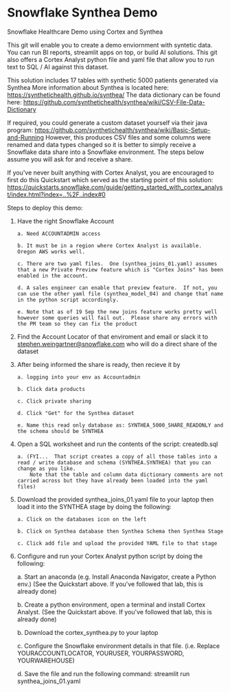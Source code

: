 # Snowflake Synthea Demo
Snowflake Healthcare Demo using Cortex and Synthea 

This git will enable you to create a demo enviornment with syntetic data.  You can run BI reports, streamlit apps on top, 
or build AI solutions.  This git also offers a Cortex Analyst python file and yaml file that allow you to run 
text to SQL / AI against this dataset.  

This solution includes 17 tables with synthetic 5000 patients generated via Synthea 
More information about Synthea is located here:
https://synthetichealth.github.io/synthea/
The data dictionary can be found here:
https://github.com/synthetichealth/synthea/wiki/CSV-File-Data-Dictionary

If required, you could generate a custom dataset yourself via their java program: 
https://github.com/synthetichealth/synthea/wiki/Basic-Setup-and-Running
However, this produces CSV files and some columns were renamed and data types changed so it is better to simply 
receive a Snowflake data share into a Snowflake environment. The steps below assume you will ask for and receive a share.  

If you've never built anything with Cortex Analyst, you are encouraged to first do this Quickstart which served as the starting point of this solution:
https://quickstarts.snowflake.com/guide/getting_started_with_cortex_analyst/index.html?index=..%2F..index#0

Steps to deploy this demo:
1. Have the right Snowflake Account
   
       a. Need ACCOUNTADMIN access
   
       b. It must be in a region where Cortex Analyst is available.  Oregon AWS works well.
   
       c. There are two yaml files.  One (synthea_joins_01.yaml) assumes that a new Private Preview feature which is "Cortex Joins" has been enabled in the account.
   
       d. A sales engineer can enable that preview feature.  If not, you can use the other yaml file (synthea_model_04) and change that name in the python script accordingly.
   
       e. Note that as of 19 Sep the new joins feature works pretty well however some queries will fail out.  Please share any errors with the PM team so they can fix the product
   
3. Find the Account Locator of that enviroment and email or slack it to stephen.weingartner@snowflake.com who will do a direct share of the dataset
   
5. After being informed the share is ready, then recieve it by
   
       a. logging into your env as Accountadmin
   
       b. Click data products
   
       c. Click private sharing
   
       d. Click "Get" for the Synthea dataset
   
       e. Name this read only database as: SYNTHEA_5000_SHARE_READONLY and the schema should be SYNTHEA
   
7. Open a SQL worksheet and run the contents of the script: createdb.sql
   
       a. (FYI...  That script creates a copy of all those tables into a read / write database and schema (SYNTHEA.SYNTHEA) that you can change as you like.
           Note that the table and column data dictionary comments are not carried across but they have already been loaded into the yaml files)
   
9. Download the provided synthea_joins_01.yaml file to your laptop then load it into the SYNTHEA stage by doing the following:
    
       a. Click on the databases icon on the left
   
       b. Click on Synthea database then Synthea Schema then Synthea Stage
   
       c. Click add file and upload the provided YAML file to that stage
   
11. Configure and run your Cortex Analyst python script by doing the following:
   
       a. Start an anaconda  (e.g. Install Anaconda Navigator, create a Python env.)  (See the Quickstart above.  If you've followed that lab, this is already done) 

       b. Create a python environment, open a terminal and install Cortex Analyst.  (See the Quickstart above.  If you've followed that lab, this is already done) 
   
       b. Download the cortex_synthea.py to your laptop
   
       c. Configure the Snowflake environment details in that file.  (i.e. Replace YOURACCOUNTLOCATOR, YOURUSER, YOURPASSWORD, YOURWAREHOUSE)
   
       d. Save the file and run the following command:  streamlit run synthea_joins_01.yaml
   
